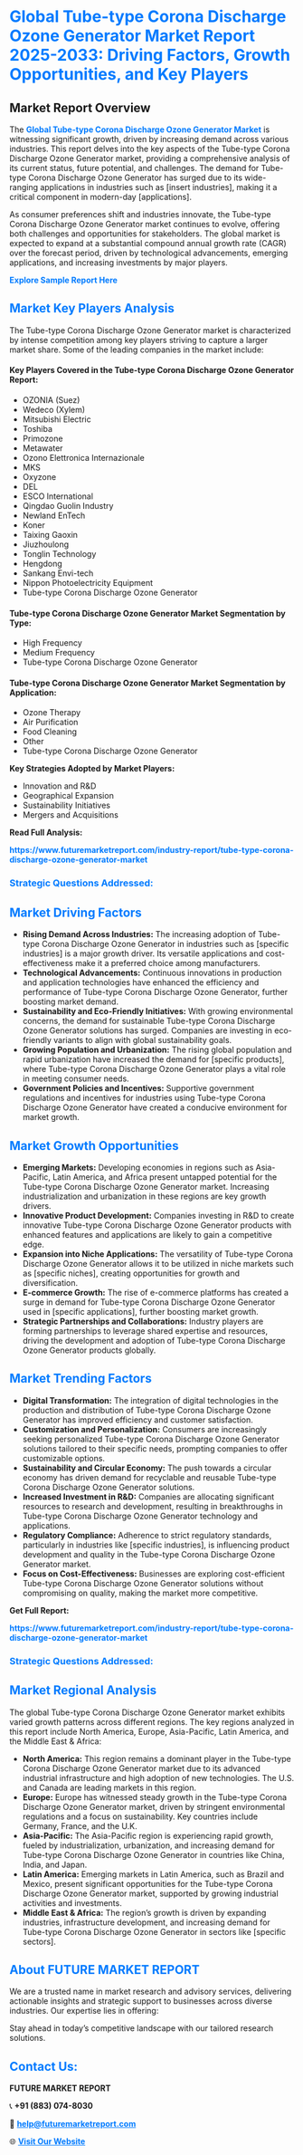 <h1 style="color: #007BFF;">Global Tube-type Corona Discharge Ozone Generator Market Report 2025-2033: Driving Factors, Growth Opportunities, and Key Players</h1>

<section id="overview">
<h2>Market Report Overview</h2>
<p>The <a href="https://www.futuremarketreport.com/industry-report/tube-type-corona-discharge-ozone-generator-market" style="color: #007BFF; text-decoration: none;"><strong>Global Tube-type Corona Discharge Ozone Generator Market</strong></a> is witnessing significant growth, driven by increasing demand across various industries. This report delves into the key aspects of the Tube-type Corona Discharge Ozone Generator market, providing a comprehensive analysis of its current status, future potential, and challenges. The demand for Tube-type Corona Discharge Ozone Generator has surged due to its wide-ranging applications in industries such as [insert industries], making it a critical component in modern-day [applications].</p>
<p>As consumer preferences shift and industries innovate, the Tube-type Corona Discharge Ozone Generator market continues to evolve, offering both challenges and opportunities for stakeholders. The global market is expected to expand at a substantial compound annual growth rate (CAGR) over the forecast period, driven by technological advancements, emerging applications, and increasing investments by major players.</p>
</section>

<section id="overview">
<p><a href="https://www.futuremarketreport.com/request-sample/reportId=110506" style="color: #007BFF; text-decoration: none;"><strong>Explore Sample Report Here</strong></a></p>
</section>

<section id="key-players">
<h2 style="color: #007BFF;">Market Key Players Analysis</h2>
<p>The Tube-type Corona Discharge Ozone Generator market is characterized by intense competition among key players striving to capture a larger market share. Some of the leading companies in the market include:</p>
<h4>Key Players Covered in the Tube-type Corona Discharge Ozone Generator Report:</h4>
<ul><li>OZONIA (Suez)</li><li>Wedeco (Xylem)</li><li>Mitsubishi Electric</li><li>Toshiba</li><li>Primozone</li><li>Metawater</li><li>Ozono Elettronica Internazionale</li><li>MKS</li><li>Oxyzone</li><li>DEL</li><li>ESCO lnternational</li><li>Qingdao Guolin Industry</li><li>Newland EnTech</li><li>Koner</li><li>Taixing Gaoxin</li><li>Jiuzhoulong</li><li>Tonglin Technology</li><li>Hengdong</li><li>Sankang Envi-tech</li><li>Nippon Photoelectricity Equipment</li><li>Tube-type Corona Discharge Ozone Generator</li></ul>
<h4>Tube-type Corona Discharge Ozone Generator Market Segmentation by Type:</h4>
<ul><li>High Frequency</li><li>Medium Frequency</li><li>Tube-type Corona Discharge Ozone Generator</li></ul>

<h4>Tube-type Corona Discharge Ozone Generator Market Segmentation by Application:</h4>
<ul><li>Ozone Therapy</li><li>Air Purification</li><li>Food Cleaning</li><li>Other</li><li>Tube-type Corona Discharge Ozone Generator</li></ul>
<p><strong>Key Strategies Adopted by Market Players:</strong></p>
<ul>
<li>Innovation and R&D</li>
<li>Geographical Expansion</li>
<li>Sustainability Initiatives</li>
<li>Mergers and Acquisitions</li>
</ul>
</section>

<section>
<p><strong>Read Full Analysis: </strong></p><a href="https://www.futuremarketreport.com/industry-report/tube-type-corona-discharge-ozone-generator-market" style="color: #007BFF; text-decoration: none;"><strong>https://www.futuremarketreport.com/industry-report/tube-type-corona-discharge-ozone-generator-market</strong></a>
<h3 style="color: #007BFF;">Strategic Questions Addressed:</h3>
</section>

<section id="driving-factors">
<h2 style="color: #007BFF;">Market Driving Factors</h2>
<ul>
<li><strong>Rising Demand Across Industries:</strong> The increasing adoption of Tube-type Corona Discharge Ozone Generator in industries such as [specific industries] is a major growth driver. Its versatile applications and cost-effectiveness make it a preferred choice among manufacturers.</li>
<li><strong>Technological Advancements:</strong> Continuous innovations in production and application technologies have enhanced the efficiency and performance of Tube-type Corona Discharge Ozone Generator, further boosting market demand.</li>
<li><strong>Sustainability and Eco-Friendly Initiatives:</strong> With growing environmental concerns, the demand for sustainable Tube-type Corona Discharge Ozone Generator solutions has surged. Companies are investing in eco-friendly variants to align with global sustainability goals.</li>
<li><strong>Growing Population and Urbanization:</strong> The rising global population and rapid urbanization have increased the demand for [specific products], where Tube-type Corona Discharge Ozone Generator plays a vital role in meeting consumer needs.</li>
<li><strong>Government Policies and Incentives:</strong> Supportive government regulations and incentives for industries using Tube-type Corona Discharge Ozone Generator have created a conducive environment for market growth.</li>
</ul>
</section>

<section id="growth-opportunities">
<h2 style="color: #007BFF;">Market Growth Opportunities</h2>
<ul>
<li><strong>Emerging Markets:</strong> Developing economies in regions such as Asia-Pacific, Latin America, and Africa present untapped potential for the Tube-type Corona Discharge Ozone Generator market. Increasing industrialization and urbanization in these regions are key growth drivers.</li>
<li><strong>Innovative Product Development:</strong> Companies investing in R&D to create innovative Tube-type Corona Discharge Ozone Generator products with enhanced features and applications are likely to gain a competitive edge.</li>
<li><strong>Expansion into Niche Applications:</strong> The versatility of Tube-type Corona Discharge Ozone Generator allows it to be utilized in niche markets such as [specific niches], creating opportunities for growth and diversification.</li>
<li><strong>E-commerce Growth:</strong> The rise of e-commerce platforms has created a surge in demand for Tube-type Corona Discharge Ozone Generator used in [specific applications], further boosting market growth.</li>
<li><strong>Strategic Partnerships and Collaborations:</strong> Industry players are forming partnerships to leverage shared expertise and resources, driving the development and adoption of Tube-type Corona Discharge Ozone Generator products globally.</li>
</ul>
</section>

<section id="trending-factors">
<h2 style="color: #007BFF;">Market Trending Factors</h2>
<ul>
<li><strong>Digital Transformation:</strong> The integration of digital technologies in the production and distribution of Tube-type Corona Discharge Ozone Generator has improved efficiency and customer satisfaction.</li>
<li><strong>Customization and Personalization:</strong> Consumers are increasingly seeking personalized Tube-type Corona Discharge Ozone Generator solutions tailored to their specific needs, prompting companies to offer customizable options.</li>
<li><strong>Sustainability and Circular Economy:</strong> The push towards a circular economy has driven demand for recyclable and reusable Tube-type Corona Discharge Ozone Generator solutions.</li>
<li><strong>Increased Investment in R&D:</strong> Companies are allocating significant resources to research and development, resulting in breakthroughs in Tube-type Corona Discharge Ozone Generator technology and applications.</li>
<li><strong>Regulatory Compliance:</strong> Adherence to strict regulatory standards, particularly in industries like [specific industries], is influencing product development and quality in the Tube-type Corona Discharge Ozone Generator market.</li>
<li><strong>Focus on Cost-Effectiveness:</strong> Businesses are exploring cost-efficient Tube-type Corona Discharge Ozone Generator solutions without compromising on quality, making the market more competitive.</li>
</ul>
</section>

<section>
<p><strong>Get Full Report: </strong></p><a href="https://www.futuremarketreport.com/industry-report/tube-type-corona-discharge-ozone-generator-market" style="color: #007BFF; text-decoration: none;"><strong>https://www.futuremarketreport.com/industry-report/tube-type-corona-discharge-ozone-generator-market</strong></a>
<h3 style="color: #007BFF;">Strategic Questions Addressed:</h3>
</section>


<section id="regional-analysis">
<h2 style="color: #007BFF;">Market Regional Analysis</h2>
<p>The global Tube-type Corona Discharge Ozone Generator market exhibits varied growth patterns across different regions. The key regions analyzed in this report include North America, Europe, Asia-Pacific, Latin America, and the Middle East & Africa:</p>
<ul>
<li><strong>North America:</strong> This region remains a dominant player in the Tube-type Corona Discharge Ozone Generator market due to its advanced industrial infrastructure and high adoption of new technologies. The U.S. and Canada are leading markets in this region.</li>
<li><strong>Europe:</strong> Europe has witnessed steady growth in the Tube-type Corona Discharge Ozone Generator market, driven by stringent environmental regulations and a focus on sustainability. Key countries include Germany, France, and the U.K.</li>
<li><strong>Asia-Pacific:</strong> The Asia-Pacific region is experiencing rapid growth, fueled by industrialization, urbanization, and increasing demand for Tube-type Corona Discharge Ozone Generator in countries like China, India, and Japan.</li>
<li><strong>Latin America:</strong> Emerging markets in Latin America, such as Brazil and Mexico, present significant opportunities for the Tube-type Corona Discharge Ozone Generator market, supported by growing industrial activities and investments.</li>
<li><strong>Middle East & Africa:</strong> The region’s growth is driven by expanding industries, infrastructure development, and increasing demand for Tube-type Corona Discharge Ozone Generator in sectors like [specific sectors].</li>
</ul>
</section>

<footer>
<h2 style="color: #007BFF;">About FUTURE MARKET REPORT</h2>
<p>We are a trusted name in market research and advisory services, delivering actionable insights and strategic support to businesses across diverse industries. Our expertise lies in offering:</p>

<p>Stay ahead in today’s competitive landscape with our tailored research solutions.</p>

<h2 style="color: #007BFF;">Contact Us:</h2>
<p><strong>FUTURE MARKET REPORT</strong></p>
<p>📞 <strong>+91 (883) 074-8030</strong></p>
<p>📧 <strong><a href="mailto:help@futuremarketreport.com" style="color: #007BFF;">help@futuremarketreport.com</a></strong></p>
<p>🌐 <strong><a href="https://www.futuremarketreport.com/" style="color: #007BFF;">Visit Our Website</a></strong></p>
</footer>